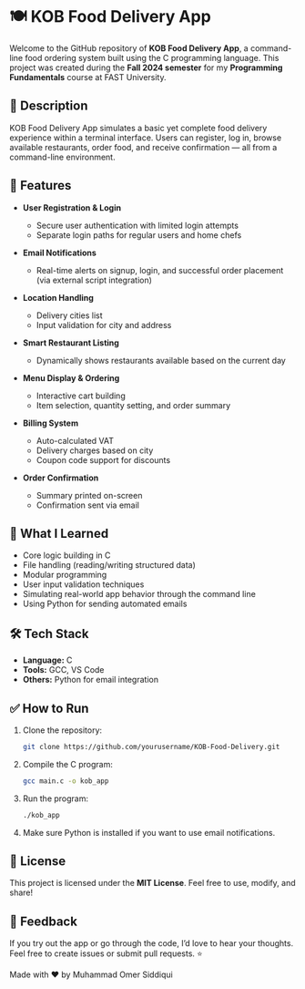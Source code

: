 # 🍽️ KOB Food Delivery App

Welcome to the GitHub repository of **KOB Food Delivery App**, a command-line food ordering system built using the C programming language. This project was created during the **Fall 2024 semester** for my **Programming Fundamentals** course at FAST University.



## 📌 Description

KOB Food Delivery App simulates a basic yet complete food delivery experience within a terminal interface. Users can register, log in, browse available restaurants, order food, and receive confirmation — all from a command-line environment.



## 🚀 Features

* **User Registration & Login**

  * Secure user authentication with limited login attempts
  * Separate login paths for regular users and home chefs

* **Email Notifications**

  * Real-time alerts on signup, login, and successful order placement (via external script integration)

* **Location Handling**

  * Delivery cities list
  * Input validation for city and address

* **Smart Restaurant Listing**

  * Dynamically shows restaurants available based on the current day

* **Menu Display & Ordering**

  * Interactive cart building
  * Item selection, quantity setting, and order summary

* **Billing System**

  * Auto-calculated VAT
  * Delivery charges based on city
  * Coupon code support for discounts

* **Order Confirmation**

  * Summary printed on-screen
  * Confirmation sent via email







## 🧠 What I Learned

* Core logic building in C
* File handling (reading/writing structured data)
* Modular programming
* User input validation techniques
* Simulating real-world app behavior through the command line
* Using Python for sending automated emails



## 🛠️ Tech Stack

* **Language:** C
* **Tools:** GCC, VS Code
* **Others:** Python for email integration






## ✅ How to Run

1. Clone the repository:

   ```bash
   git clone https://github.com/yourusername/KOB-Food-Delivery.git
   ```
2. Compile the C program:

   ```bash
   gcc main.c -o kob_app
   ```
3. Run the program:

   ```bash
   ./kob_app
   ```
4. Make sure Python is installed if you want to use email notifications.



## 📜 License

This project is licensed under the **MIT License**. Feel free to use, modify, and share!



## 💬 Feedback

If you try out the app or go through the code, I’d love to hear your thoughts. Feel free to create issues or submit pull requests. ⭐



Made with ❤️ by Muhammad Omer Siddiqui
